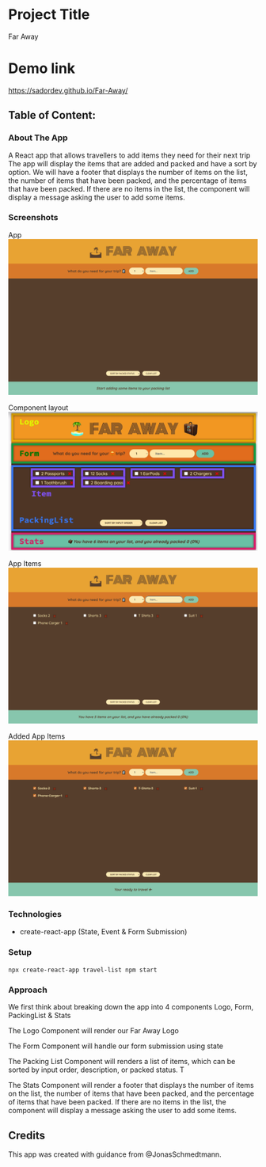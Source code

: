 # Project Title
Far Away 

# Demo link

https://sadordev.github.io/Far-Away/

## Table of Content:

### About The App
A React app that allows travellers to add items they need for their next trip
The app will display the items that are added and packed and have a sort by option.
We will have a footer that displays the number of items on the list, the number of items 
that have been packed, and the percentage of items that have been packed. If there are no items 
in the list, the component will display a message asking the user to add some items.

### Screenshots

App
![App](./screenshots/App.png)

Component layout
![Component layout](./screenshots/Component-layout.png)

App Items
![App Items](./screenshots/App-items.png)

Added App Items
![App Items](./screenshots/App-items-(added).png)

### Technologies

- create-react-app (State, Event & Form Submission)

### Setup

`npx create-react-app travel-list
npm start`

### Approach

We first think about breaking down the app into 4 components
Logo, Form, PackingList & Stats

The Logo Component will render our Far Away Logo

The Form Component will handle our form submission using state

The Packing List Component will renders a list of items, which can be 
sorted by input order, description, or packed status. T

The Stats Component will render a footer that displays the number of items on the list, 
the number of items that have been packed, and the percentage of items that have been packed. 
If there are no items in the list, the component will display a message asking the user to add some items.

## Credits
This app was created with guidance from @JonasSchmedtmann.